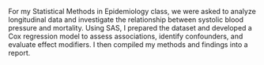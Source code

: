 For my Statistical Methods in Epidemiology class, we were asked to analyze longitudinal data and investigate the relationship between systolic blood pressure and mortality.
Using SAS, I prepared the dataset and developed a Cox regression model to assess associations, identify confounders, and evaluate effect modifiers. 
I then compiled my methods and findings into a report.
